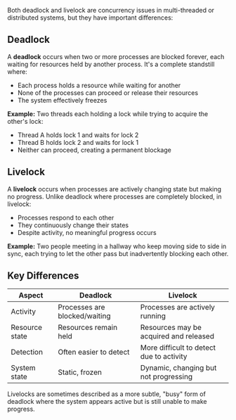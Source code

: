 Both deadlock and livelock are concurrency issues in multi-threaded or distributed systems, but they have important differences:

## Deadlock

A **deadlock** occurs when two or more processes are blocked forever, each waiting for resources held by another process. It's a complete standstill where:

- Each process holds a resource while waiting for another
- None of the processes can proceed or release their resources
- The system effectively freezes

**Example:** Two threads each holding a lock while trying to acquire the other's lock:

- Thread A holds lock 1 and waits for lock 2
- Thread B holds lock 2 and waits for lock 1
- Neither can proceed, creating a permanent blockage

## Livelock

A **livelock** occurs when processes are actively changing state but making no progress. Unlike deadlock where processes are completely blocked, in livelock:

- Processes respond to each other
- They continuously change their states
- Despite activity, no meaningful progress occurs

**Example:** Two people meeting in a hallway who keep moving side to side in sync, each trying to let the other pass but inadvertently blocking each other.

## Key Differences

|Aspect|Deadlock|Livelock|
|---|---|---|
|Activity|Processes are blocked/waiting|Processes are actively running|
|Resource state|Resources remain held|Resources may be acquired and released|
|Detection|Often easier to detect|More difficult to detect due to activity|
|System state|Static, frozen|Dynamic, changing but not progressing|

Livelocks are sometimes described as a more subtle, "busy" form of deadlock where the system appears active but is still unable to make progress.